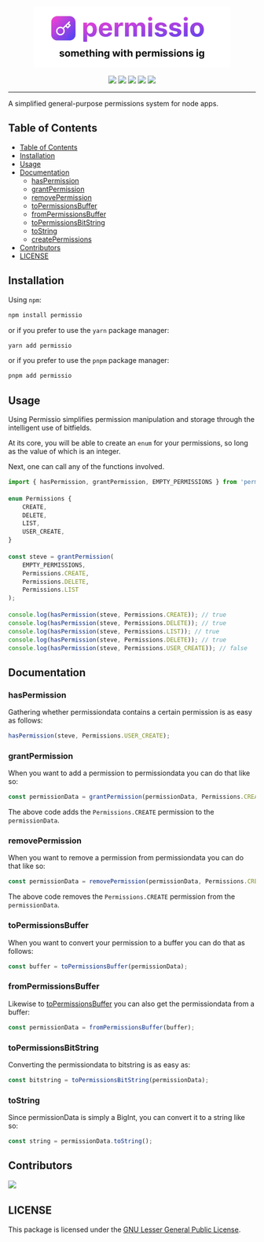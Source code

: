 <p align="center">
  <picture>
    <source media="(prefers-color-scheme: dark)" srcset="./public/permissio_white.webp" />
    <img alt="permissio" src="./public/permissio_black.webp" width="400px" />
  </picture>
</p>

<p align="center">
<img src="https://img.shields.io/bundlephobia/min/permissio.svg" />
<img src="https://img.shields.io/badge/coverage-100%25-brightgreen.svg" />
<img src="https://img.shields.io/github/languages/top/lvkdotsh/permissio" />
<img src="https://img.shields.io/badge/dependencies-0-brightgreen.svg" />
<img src="https://img.shields.io/npm/dt/permissio" />
</p>

---

A simplified general-purpose permissions system for node apps.

## Table of Contents

- [Table of Contents](#table-of-contents)
- [Installation](#installation)
- [Usage](#usage)
- [Documentation](#documentation)
  - [hasPermission](#haspermission)
  - [grantPermission](#grantpermission)
  - [removePermission](#removepermission)
  - [toPermissionsBuffer](#topermissionsbuffer)
  - [fromPermissionsBuffer](#frompermissionsbuffer)
  - [toPermissionsBitString](#topermissionsbitstring)
  - [toString](#tostring)
  - [createPermissions](#createpermissions)
- [Contributors](#contributors)
- [LICENSE](#license)

## Installation

Using `npm`:

```sh
npm install permissio
```

or if you prefer to use the `yarn` package manager:

```sh
yarn add permissio
```

or if you prefer to use the `pnpm` package manager:

```sh
pnpm add permissio
```

## Usage

Using Permissio simplifies permission manipulation and storage through the intelligent use of bitfields.

At its core, you will be able to create an `enum` for your permissions, so long as the value of which is an integer.

Next, one can call any of the functions involved.

```ts
import { hasPermission, grantPermission, EMPTY_PERMISSIONS } from 'permissio';

enum Permissions {
    CREATE,
    DELETE,
    LIST,
    USER_CREATE,
}

const steve = grantPermission(
    EMPTY_PERMISSIONS,
    Permissions.CREATE,
    Permissions.DELETE,
    Permissions.LIST
);

console.log(hasPermission(steve, Permissions.CREATE)); // true
console.log(hasPermission(steve, Permissions.DELETE)); // true
console.log(hasPermission(steve, Permissions.LIST)); // true
console.log(hasPermission(steve, Permissions.DELETE)); // true
console.log(hasPermission(steve, Permissions.USER_CREATE)); // false
```

## Documentation

### hasPermission

Gathering whether permissiondata contains a certain permission is as easy as follows:

```ts
hasPermission(steve, Permissions.USER_CREATE);
```

### grantPermission

When you want to add a permission to permissiondata you can do that like so:

```ts
const permissionData = grantPermission(permissionData, Permissions.CREATE);
```

The above code adds the `Permissions.CREATE` permission to the `permissionData`.

### removePermission

When you want to remove a permission from permissiondata you can do that like so:

```ts
const permissionData = removePermission(permissionData, Permissions.CREATE);
```

The above code removes the `Permissions.CREATE` permission from the `permissionData`.

### toPermissionsBuffer

When you want to convert your permission to a buffer you can do that as follows:

```ts
const buffer = toPermissionsBuffer(permissionData);
```

### fromPermissionsBuffer

Likewise to [toPermissionsBuffer](#topermissionsbuffer) you can also get the permissiondata from a buffer:

```ts
const permissionData = fromPermissionsBuffer(buffer);
```

### toPermissionsBitString

Converting the permissiondata to bitstring is as easy as:

```ts
const bitstring = toPermissionsBitString(permissionData);
```

### toString

Since permissionData is simply a BigInt, you can convert it to a string like so:

```ts
const string = permissionData.toString();
```

## Contributors

[![](https://contrib.rocks/image?repo=lvkdotsh/permissio)](https://github.com/lvkdotsh/permissio/graphs/contributors)

## LICENSE

This package is licensed under the [GNU Lesser General Public License](https://www.gnu.org/licenses/lgpl-3.0).

